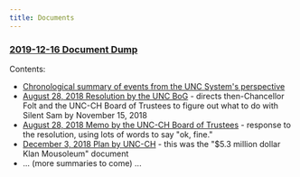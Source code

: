 ```yaml
---
title: Documents
---
```


### [2019-12-16 Document Dump](https://www.dropbox.com/sh/o81ophwajgm1z53/AABU84LJd3snGIpK5COeWE14a?dl=0)

Contents:

 * [Chronological summary of events from the UNC System's perspective](https://www.dropbox.com/sh/o81ophwajgm1z53/AABU84LJd3snGIpK5COeWE14a?dl=0&preview=Chronology.pdf)
 * [August 28, 2018 Resolution by the UNC BoG](https://www.dropbox.com/sh/o81ophwajgm1z53/AABU84LJd3snGIpK5COeWE14a?dl=0&preview=Document+A_Resolution+-+Monument_082818.pdf) - directs then-Chancellor Folt and the UNC-CH Board of Trustees to figure out what to do with Silent Sam by November 15, 2018
 * [August 28, 2018 Memo by the UNC-CH Board of Trustees](https://www.dropbox.com/sh/o81ophwajgm1z53/AABU84LJd3snGIpK5COeWE14a?dl=0&preview=Document+B_UNCCH-BOT-Statement_08.28.18.pdf) - response to the resolution, using lots of words to say "ok, fine."
 * [December 3, 2018 Plan by UNC-CH](https://www.dropbox.com/sh/o81ophwajgm1z53/AABU84LJd3snGIpK5COeWE14a?dl=0&preview=Document+C_Recommendation+for+the+Disposition+and+Preservation+of+the+Confederate+Monument.pdf) - this was the "$5.3 million dollar Klan Mousoleum" document
 * ... (more summaries to come) ...